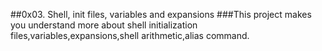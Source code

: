 ##0x03. Shell, init files, variables and expansions
###This project makes you understand more about shell initialization files,variables,expansions,shell arithmetic,alias command.
